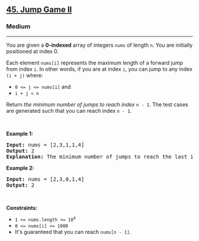 <h2><a href="https://leetcode.com/problems/permutations/">45. Jump Game II</a></h2><h3>Medium</h3><hr><p>You are given a <strong>0-indexed</strong> array of integers <code>nums</code> of length <code>n</code>. You are initially positioned at&nbsp;index 0.</p>

<p>Each element <code>nums[i]</code> represents the maximum length of a forward jump from index <code>i</code>. In other words, if you are at index <code>i</code>, you can jump to any index <code>(i + j)</code>&nbsp;where:</p>

<ul>
	<li><code>0 &lt;= j &lt;= nums[i]</code> and</li>
	<li><code>i + j &lt; n</code></li>
</ul>

<p>Return <em>the minimum number of jumps to reach index </em><code>n - 1</code>. The test cases are generated such that you can reach index&nbsp;<code>n - 1</code>.</p>

<p>&nbsp;</p>
<p><strong class="example">Example 1:</strong></p>

<pre>
<strong>Input:</strong> nums = [2,3,1,1,4]
<strong>Output:</strong> 2
<strong>Explanation:</strong> The minimum number of jumps to reach the last index is 2. Jump 1 step from index 0 to 1, then 3 steps to the last index.
</pre>

<p><strong class="example">Example 2:</strong></p>

<pre>
<strong>Input:</strong> nums = [2,3,0,1,4]
<strong>Output:</strong> 2
</pre>

<p>&nbsp;</p>
<p><strong>Constraints:</strong></p>

<ul>
	<li><code>1 &lt;= nums.length &lt;= 10<sup>4</sup></code></li>
	<li><code>0 &lt;= nums[i] &lt;= 1000</code></li>
	<li>It&#39;s guaranteed that you can reach <code>nums[n - 1]</code>.</li>
</ul>
